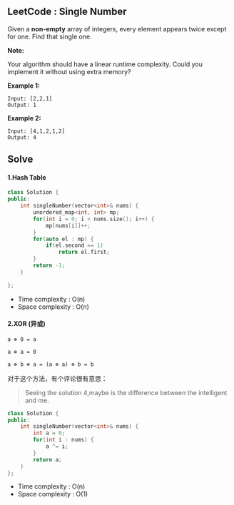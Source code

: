 ## LeetCode : Single Number

Given a **non-empty** array of integers, every element appears twice except for one. Find that single one.

**Note:**

Your algorithm should have a linear runtime complexity. Could you implement it without using extra memory?

**Example 1:**

```
Input: [2,2,1]
Output: 1
```

**Example 2:**

```
Input: [4,1,2,1,2]
Output: 4
```


## Solve

#### 1.Hash Table

```c++
class Solution {
public:
    int singleNumber(vector<int>& nums) {
        unordered_map<int, int> mp;
        for(int i = 0; i < nums.size(); i++) {
            mp[nums[i]]++;
        }
        for(auto el : mp) {
            if(el.second == 1)
                return el.first;
        }
        return -1;
    }
    
};
```

* Time complexity : O(n)
* Space complexity : O(n)


#### 2.**XOR** (异或)

```
a ⊕ 0 = a

a ⊕ a = 0

a ⊕ b ⊕ a = (a ⊕ a) ⊕ b = b
```

对于这个方法，有个评论很有意思：

>Seeing the solution 4,maybe is the difference between the intelligent and me.

```c++
class Solution {
public:
    int singleNumber(vector<int>& nums) {
        int a = 0;
        for(int i : nums) {
            a ^= i;
        }
        return a;
    }
};
```

* Time complexity : O(n)
* Space complexity : O(1)
